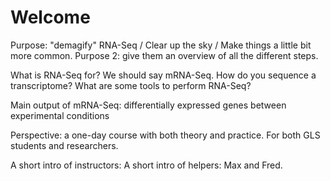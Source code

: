 # Welcome

Purpose: "demagify" RNA-Seq / Clear up the sky / Make things a little bit more common.
Purpose 2: give them an overview of all the different steps. 

What is RNA-Seq for? We should say mRNA-Seq. 
How do you sequence a transcriptome?
What are some tools to perform RNA-Seq?

Main output of mRNA-Seq: differentially expressed genes between experimental conditions

Perspective: a one-day course with both theory and practice. For both GLS students and researchers.

A short intro of instructors: 
A short intro of helpers: Max and Fred. 

